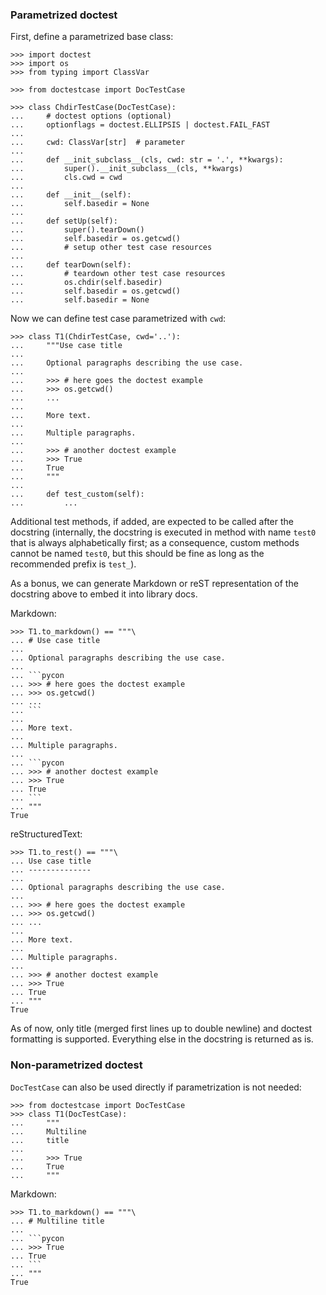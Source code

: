 ### Parametrized doctest

First, define a parametrized base class:

<!-- docsub: begin -->
<!-- docsub: include tests/usage/param1.txt -->
<!-- docsub: lines after 1 upto -1 -->
````pycon
>>> import doctest
>>> import os
>>> from typing import ClassVar

>>> from doctestcase import DocTestCase

>>> class ChdirTestCase(DocTestCase):
...     # doctest options (optional)
...     optionflags = doctest.ELLIPSIS | doctest.FAIL_FAST
...
...     cwd: ClassVar[str]  # parameter
...
...     def __init_subclass__(cls, cwd: str = '.', **kwargs):
...         super().__init_subclass__(cls, **kwargs)
...         cls.cwd = cwd
...
...     def __init__(self):
...         self.basedir = None
...
...     def setUp(self):
...         super().tearDown()
...         self.basedir = os.getcwd()
...         # setup other test case resources
...
...     def tearDown(self):
...         # teardown other test case resources
...         os.chdir(self.basedir)
...         self.basedir = os.getcwd()
...         self.basedir = None
````
<!-- docsub: end -->

Now we can define test case parametrized with `cwd`:

<!-- docsub: begin -->
<!-- docsub: include tests/usage/param2.txt -->
<!-- docsub: lines after 1 upto -1 -->
````pycon
>>> class T1(ChdirTestCase, cwd='..'):
...     """Use case title
...
...     Optional paragraphs describing the use case.
...
...     >>> # here goes the doctest example
...     >>> os.getcwd()
...     ...
...
...     More text.
...
...     Multiple paragraphs.
...
...     >>> # another doctest example
...     >>> True
...     True
...     """
...
...     def test_custom(self):
...         ...
````
<!-- docsub: end -->

Additional test methods, if added, are expected to be called after the docstring (internally, the docstring is executed in method with name `test0` that is always alphabetically first; as a consequence, custom methods cannot be named `test0`, but this should be fine as long as the recommended prefix is `test_`).

As a bonus, we can generate Markdown or reST representation of the docstring above to embed it into library docs.

Markdown:

<!-- docsub: begin -->
<!-- docsub: include tests/usage/param3.txt -->
<!-- docsub: lines after 1 upto -1 -->
````pycon
>>> T1.to_markdown() == """\
... # Use case title
...
... Optional paragraphs describing the use case.
...
... ```pycon
... >>> # here goes the doctest example
... >>> os.getcwd()
... ...
... ```
...
... More text.
...
... Multiple paragraphs.
...
... ```pycon
... >>> # another doctest example
... >>> True
... True
... ```
... """
True
````
<!-- docsub: end -->

reStructuredText:

<!-- docsub: begin -->
<!-- docsub: include tests/usage/param4.txt -->
<!-- docsub: lines after 1 upto -1 -->
````pycon
>>> T1.to_rest() == """\
... Use case title
... --------------
...
... Optional paragraphs describing the use case.
...
... >>> # here goes the doctest example
... >>> os.getcwd()
... ...
...
... More text.
...
... Multiple paragraphs.
...
... >>> # another doctest example
... >>> True
... True
... """
True
````
<!-- docsub: end -->

As of now, only title (merged first lines up to double newline) and doctest formatting is supported. Everything else in the docstring is returned as is.


### Non-parametrized doctest

`DocTestCase` can also be used directly if parametrization is not needed:

<!-- docsub: begin -->
<!-- docsub: include tests/usage/direct1.txt -->
<!-- docsub: lines after 1 upto -1 -->
````pycon
>>> from doctestcase import DocTestCase
>>> class T1(DocTestCase):
...     """
...     Multiline
...     title
...
...     >>> True
...     True
...     """
````
<!-- docsub: end -->

Markdown:

<!-- docsub: begin -->
<!-- docsub: include tests/usage/direct2.txt -->
<!-- docsub: lines after 1 upto -1 -->
````pycon
>>> T1.to_markdown() == """\
... # Multiline title
...
... ```pycon
... >>> True
... True
... ```
... """
True
````
<!-- docsub: end -->
